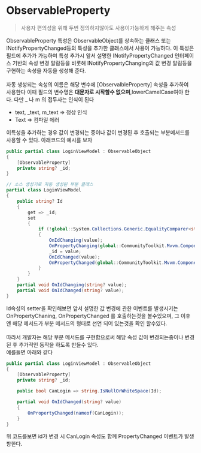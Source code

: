 # ObservableProperty
> 사용자 편의성을 위해 두번 정의하지않아도 사용이가능하게 해주는 속성

ObservableProperty 특성은 ObservableObject를 상속하는 클래스 또는 INotifyPropertyChanged등의 특성을 추가한 클래스에서 사용이 가능하다. 이 특성은 필드에 추가가 가능하며 특성 추가시 앞서 설명한 INotifyPropertyChanged 인터페이스 기반의 속성 변경 알람등을 비롯해 INotifyPropertyChanging의 값 변경 알림등을 구현하는 속성을 자동을 생성해 준다.  
<br>
자동 생성되는 속성의 이름은 해당 변수에 [ObservalbleProperty] 속성을 추가하여 사용한다 이때 필드의 변수명은 **대문자로 시작할수 없으며**,lowerCamelCase여야 한다. 다만 _ 나 m 의 접두사는 인식이 된다
* text, _text, m_text => 정상 인식
* Text => 컴파일 에러

이특성을 추가하는 경우 값이 변경되는 중이나 값이 변경된 후 호출되는 부분메서드를 사용할 수 있다. 아래코드의 예시를 보자
```c#
public partial class LoginViewModel : ObservableObject
{
    [ObservableProperty]
    private string? _id;
}

// 소스 생성기로 자동 생성된 부분 클래스
partial class LoginViewModel
{
    public string? Id
    {
        get => _id;
        set
        {
            if (!global::System.Collections.Generic.EqualityComparer<string?>.Default.Equals(_id, value))
            {
                OnIdChanging(value);
                OnPropertyChanging(global::CommunityToolkit.Mvvm.ComponentModel.__Internals.__KnownINotifyPropertyChangingArgs.Id);
                _id = value;
                OnIdChanged(value);
                OnPropertyChanged(global::CommunityToolkit.Mvvm.ComponentModel.__Internals.__KnownINotifyPropertyChangedArgs.Id);
            }
        }
    }
    partial void OnIdChanging(string? value);
    partial void OnIdChanged(string? value);
}

```
Id속성의 setter을 확인해보면 앞서 설명한 값 변경에 관한 이벤트를 발생시키는 OnPropertyChaning, OnPropertyChanged 를 호출하는것을 볼수있으며, 그 이후엔 해당 메서드가 부분 메서드의 형태로 선언 되어 있는것을 확인 할수있다.  
<br>
따라서 개발자는 해당 부분 메서드를 구현함으로써 해당 속성 값이 변경되는중이나 변경된 후 추가적인 동작을 하도록 만들수 있다.  
예를들면 아래와 같다
```c#
public partial class LoginViewModel : ObservableObject
{
    [ObservableProperty]
    private string? _id;

	public bool CanLogin => string.IsNullOrWhiteSpace(Id);

	partial void OnIdChanged(string? value)
	{
		OnPropertyChanged(nameof(CanLogin));
	}
}
```
위 코드를보면 id가 변경 시 CanLogin 속성도 함께 PropertyChanged 이벤트가 발생항한다.